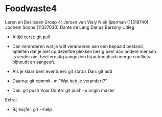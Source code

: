 
# Foodwaste4
Leren en Beslissen
Groep 4:
Jeroen van Wely
Niek Ijzerman (11318740)
Jochem Soons (11327030)
Dante de Lang
Darius Barsony
Uitleg:
- Altijd eerst: git pull

- Dan veranderen wat je wilt veranderen aan een bepaald bestand, opletten dat je niet op dezelfde plekken bezig bent dan andere mensen.
Is verder niet heel ernstig aangezien hij automatisch merge conflicts bijhoudt en aangeeft.

- Als je klaar bent eventueel: git status
Dan: git add <filename>

- Daarna: git commit -m "Wat heb je verandert?"

- Dan: git push
Voor Dante: git push -u origin master


Extra:
- Bij twijfel: git --help
